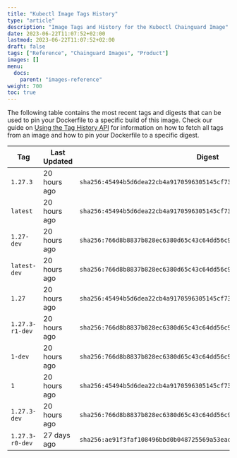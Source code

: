 ```yaml
---
title: "Kubectl Image Tags History"
type: "article"
description: "Image Tags and History for the Kubectl Chainguard Image"
date: 2023-06-22T11:07:52+02:00
lastmod: 2023-06-22T11:07:52+02:00
draft: false
tags: ["Reference", "Chainguard Images", "Product"]
images: []
menu:
  docs:
    parent: "images-reference"
weight: 700
toc: true
---
```


The following table contains the most recent tags and digests that can be used to pin your Dockerfile to a specific build of this image. Check our guide on [Using the Tag History API](/chainguard/chainguard-images/using-the-tag-history-api/) for information on how to fetch all tags from an image and how to pin your Dockerfile to a specific digest.

| Tag             | Last Updated | Digest                                                                    |
|-----------------|--------------|---------------------------------------------------------------------------|
| `1.27.3`        | 20 hours ago | `sha256:45494b5d6dea22cb4a9170596305145cf73f75a37211de5212d5777befb4221e` |
| `latest`        | 20 hours ago | `sha256:45494b5d6dea22cb4a9170596305145cf73f75a37211de5212d5777befb4221e` |
| `1.27-dev`      | 20 hours ago | `sha256:766d8b8837b828ec6380d65c43c64dd56c972e2124f6586100cd182a381b32cb` |
| `latest-dev`    | 20 hours ago | `sha256:766d8b8837b828ec6380d65c43c64dd56c972e2124f6586100cd182a381b32cb` |
| `1.27`          | 20 hours ago | `sha256:45494b5d6dea22cb4a9170596305145cf73f75a37211de5212d5777befb4221e` |
| `1.27.3-r1-dev` | 20 hours ago | `sha256:766d8b8837b828ec6380d65c43c64dd56c972e2124f6586100cd182a381b32cb` |
| `1-dev`         | 20 hours ago | `sha256:766d8b8837b828ec6380d65c43c64dd56c972e2124f6586100cd182a381b32cb` |
| `1`             | 20 hours ago | `sha256:45494b5d6dea22cb4a9170596305145cf73f75a37211de5212d5777befb4221e` |
| `1.27.3-dev`    | 20 hours ago | `sha256:766d8b8837b828ec6380d65c43c64dd56c972e2124f6586100cd182a381b32cb` |
| `1.27.3-r0-dev` | 27 days ago  | `sha256:ae91f3faf108496bbd0b048725569a53eac4506c5420821f1b368ca9860888f3` |
